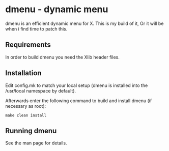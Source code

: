 dmenu - dynamic menu
====================
dmenu is an efficient dynamic menu for X.
This is my build of it, Or it will be when i find time to patch this. 


Requirements
------------
In order to build dmenu you need the Xlib header files.


Installation
------------
Edit config.mk to match your local setup (dmenu is installed into
the /usr/local namespace by default).

Afterwards enter the following command to build and install dmenu
(if necessary as root):

    make clean install


Running dmenu
-------------
See the man page for details.

